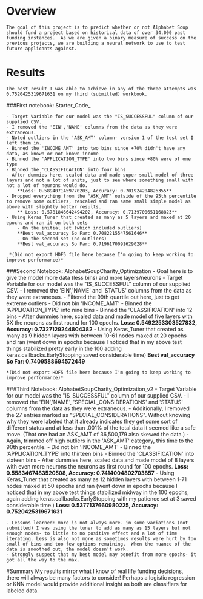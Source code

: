 # Overview
    The goal of this project is to predict whether or not Alphabet Soup should fund a project based on historical data of over 34,000 past funding instances.  As we are given a binary measure of success on the previous projects, we are building a neural network to use to test future applicants against. 


# Results
    The best result I was able to achieve in any of the three attempts was 0.7520425319671631 on my third (submitted) workbook. 

###First notebook: Starter_Code_
    
    - Target Variable for our model was the "IS_SUCCESSFUL" column of our supplied CSV.
    - I removed the 'EIN','NAME' columns from the data as they were extraneous.
    - Noted outliers in the 'ASK_AMT' column- version 1 of the test set I left them in.
    - Binned the 'INCOME_AMT' into two bins since +70% didn't have any data, as known or not known income
    - Binned the 'APPLICATION_TYPE' into two bins since +80% were of one type
    - Binned the 'CLASSIFICATION' into four bins
    - After dummies here, scaled data and made super small model of three layers and not a lot of units, just to see where something small with not a lot of neurons would do.
        **Loss: 0.5894071459770203, Accuracy: 0.701924204826355**
    - Dropped everything from the "ASK_AMT" outside of the 95th percentile to remove some outliers, rescaled and ran same small simple model as above with slightly better results. 
      	** Loss: 0.5781846642494202, Accuracy: 0.7139700651168823**
    - Using Keras_Tuner that created as many as 5 layers and maxed at 20 epochs and ran it on both sets
        - On the initial set (which included outliers)
        **Best val_accuracy So Far: 0.7082215547561646**
        - On the second set (no outliers)
       	**Best val_accuracy So Far: 0.7196170091629028**

     *(Did not export HDF5 file here because I'm going to keep working to improve performance)*

###Second Notebook: AlphabetSoupCharity_Optimization
    - Goal here is to give the model more data (less bins) and more layers/neurons
    - Target Variable for our model was the "IS_SUCCESSFUL" column of our supplied CSV.
    - I removed the 'EIN','NAME' and 'STATUS' columns from the data as they were extraneous.
    - Filtered the 99th quartile out here, just to get extreme outliers
    - Did not bin 'INCOME_AMT' 
    - Binned the 'APPLICATION_TYPE' into nine bins
    - Binned the 'CLASSIFICATION' into 12 bins
    - After dummies here, scaled data and made model of five layers with 5X the neurons as first round for 100 epochs.
        **Loss: 0.5492253303527832, Accuracy: 0.7327129244804382**
    - Using Keras_Tuner that created as many as 9 hidden layers with between 10-61 nodes maxed at 20 epochs and ran (went down in epochs because I noticed that in my above test things stabilized pretty early in the 100 adding keras.callbacks.EarlyStopping saved considerable time)
        **Best val_accuracy So Far: 0.7409588694572449**
    
    *(Did not export HDF5 file here because I'm going to keep working to improve performance)*
    
###Third Notebook: AlphabetSoupCharity_Optimization_v2
    - Target Variable for our model was the "IS_SUCCESSFUL" column of our supplied CSV.
    - I removed the 'EIN','NAME', 'SPECIAL_CONSIDERATIONS' and 'STATUS' columns from the data as they were extraneous.
    - Additionally, I removed the 27 entries marked as "SPECIAL_CONSIDERATIONS".  Without knowing why they were labeled that it already indicates they get some sort of different status and at less than .001% of the total data it seemed like a safe move. (That one had an ASK_AMT of 36,500,179 also skewed the data.)
    - Again, trimmed off high outliers in the 'ASK_AMT' category, this time to the 90th percentile.
    - Did not bin 'INCOME_AMT' 
    - Binned the 'APPLICATION_TYPE' into thirteen bins
    - Binned the 'CLASSIFICATION' into sixteen bins
    - After dummies here, scaled data and made model of 8 layers with even more neurons the neurons as first round for 100 epochs.
        **Loss: 0.5583467483520508, Accuracy: 0.7414004802703857**
    - Using Keras_Tuner that created as many as 12 hidden layers with between 1-71 nodes maxed at 50 epochs and ran (went down in epochs because I noticed that in my above test things stabilized midway in the 100 epochs, again adding keras.callbacks.EarlyStopping with my patience set at 3 saved considerable time.)
        **Loss: 0.5377137660980225, Accuracy: 0.7520425319671631**

    
    - Lessons learned: more is not always more- in some variations (not submitted) I was using the tuner to add as many as 15 layers but not enough nodes- to little to no positive effect and a lot of time iterating. Less is also not more as sometimes results were hurt by too small of bins and too few options remaining.  When the nuance of the data is smoothed out, the model doesn't work.
    - Strongly suspect that my best model may benefit from more epochs- it got all the way to the max.

#Summary
    My results mirror what I know of real life funding decisions, there will always be many factors to consider!  Perhaps a logistic regression  or KNN model would provide additional insight as both are classifiers for labeled data. 